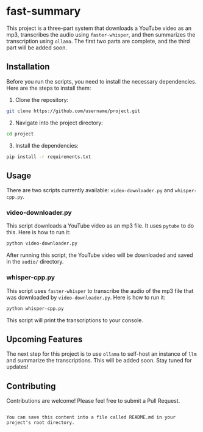# fast-summary

This project is a three-part system that downloads a YouTube video as an mp3, transcribes the audio using `faster-whisper`, and then summarizes the transcription using `ollama`. The first two parts are complete, and the third part will be added soon.

## Installation

Before you run the scripts, you need to install the necessary dependencies. Here are the steps to install them:

1. Clone the repository:

```bash
git clone https://github.com/username/project.git
```

2. Navigate into the project directory:

```bash
cd project
```

3. Install the dependencies:

```bash
pip install -r requirements.txt
```

## Usage

There are two scripts currently available: `video-downloader.py` and `whisper-cpp.py`.

### video-downloader.py

This script downloads a YouTube video as an mp3 file. It uses `pytube` to do this. Here is how to run it:

```bash
python video-downloader.py
```

After running this script, the YouTube video will be downloaded and saved in the `audio/` directory.

### whisper-cpp.py

This script uses `faster-whisper` to transcribe the audio of the mp3 file that was downloaded by `video-downloader.py`. Here is how to run it:

```bash
python whisper-cpp.py
```

This script will print the transcriptions to your console.

## Upcoming Features

The next step for this project is to use `ollama` to self-host an instance of `llm` and summarize the transcriptions. This will be added soon. Stay tuned for updates!

## Contributing

Contributions are welcome! Please feel free to submit a Pull Request.
```

You can save this content into a file called README.md in your project's root directory.
